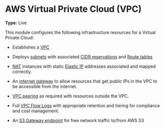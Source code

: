 # AWS Virtual Private Cloud (VPC)

**Type:** Live

This module configures the following infrastructure resources for a Virtual Private Cloud:

- Establishes a [VPC](https://aws.amazon.com/vpc/)

- Deploys [subnets](https://docs.aws.amazon.com/vpc/latest/userguide/configure-subnets.html) with associated [CIDR reservations](https://docs.aws.amazon.com/vpc/latest/userguide/subnet-cidr-reservation.html) and [Route tables](https://docs.aws.amazon.com/vpc/latest/userguide/VPC_Route_Tables.html)

- [NAT](https://en.wikipedia.org/wiki/Network_address_translation) instances with static [Elastic IP](https://docs.aws.amazon.com/vpc/latest/userguide/vpc-eips.html)
  addresses associated and mapped correctly.

- An [internet gateway](https://docs.aws.amazon.com/vpc/latest/userguide/VPC_Internet_Gateway.html) to allow resources that get public IPs in the VPC to be accessible from the internet.

- [VPC peering](https://docs.aws.amazon.com/vpc/latest/userguide/vpc-peering.html) as required with resources outside the VPC.

- Full [VPC Flow Logs](https://docs.aws.amazon.com/vpc/latest/userguide/flow-logs.html) with appropriate retention and tiering for compliance and cost management.

- An [S3 Gateway endpoint](https://docs.aws.amazon.com/vpc/latest/privatelink/vpc-endpoints-s3.html) for free network
  traffic to/from AWS S3